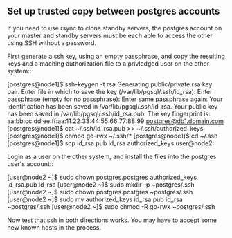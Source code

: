 Set up trusted copy between postgres accounts
---------------------------------------------

If you need to use rsync to clone standby servers, the postgres account
on your master and standby servers must be each able to access the other
using SSH without a password.

First generate a ssh key, using an empty passphrase, and copy the resulting
keys and a maching authorization file to a privledged user on the other system::

  [postgres@node1]$ ssh-keygen -t rsa
  Generating public/private rsa key pair.
  Enter file in which to save the key (/var/lib/pgsql/.ssh/id_rsa):
  Enter passphrase (empty for no passphrase):
  Enter same passphrase again:
  Your identification has been saved in /var/lib/pgsql/.ssh/id_rsa.
  Your public key has been saved in /var/lib/pgsql/.ssh/id_rsa.pub.
  The key fingerprint is:
  aa:bb:cc:dd:ee:ff:aa:11:22:33:44:55:66:77:88:99 postgres@db1.domain.com
  [postgres@node1]$ cat ~/.ssh/id_rsa.pub >> ~/.ssh/authorized_keys
  [postgres@node1]$ chmod go-rwx ~/.ssh/*
  [postgres@node1]$ cd ~/.ssh
  [postgres@node1]$ scp id_rsa.pub id_rsa authorized_keys user@node2:

Login as a user on the other system, and install the files into the postgres
user's account::

  [user@node2 ~]$ sudo chown postgres.postgres authorized_keys id_rsa.pub id_rsa
  [user@node2 ~]$ sudo mkdir -p ~postgres/.ssh
  [user@node2 ~]$ sudo chown postgres.postgres ~postgres/.ssh
  [user@node2 ~]$ sudo mv authorized_keys id_rsa.pub id_rsa ~postgres/.ssh
  [user@node2 ~]$ sudo chmod -R go-rwx ~postgres/.ssh

Now test that ssh in both directions works.  You may have to accept some new
known hosts in the process.
